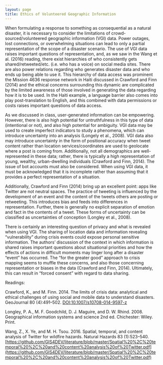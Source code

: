 ```yaml
---
layout: page
title: Ethics of Volunteered Geographic Information
---
```

When formulating a response to something as consequential as a natural disaster, it is necessary to consider the limitations of crowd-sourced/volunteered geographic information (VGI) data. Power outages, lost connections, or overwhelming situations can lead to only a partial representation of the scope of a disaster scenario. The use of VGI data raises important questions of representation, and, as we saw in the Wang et al. (2016) reading, there exist hierarchies of who consistently gets shared/retweeted/etc. (i.e. who has a voice) on social media sites. There are also power relations regarding who generates disaster data and who ends up being able to use it. This hierarchy of data access was prominent the Mission 4636 response network in Haiti discussed in Crawford and Finn (2014) and the ethical concerns surrounding this dynamic are complicated by the limited awareness of those involved in generating the data regarding how it is to be used. In the Haiti example, a language barrier also comes into play post-translation to English, and this combined with data permissions or costs raises important questions of data access.

As we discussed in class, user-generated information can be empowering. However, there is also high potential for untruthfulness in this type of data (intentional or not), and also high potential for ambiguity. VGI data may be used to create imperfect indicators to study a phenomena, which can introduce uncertainty into an analysis (Longely et al., 2008). VGI data also may introduce uncertainty in the form of positional accuracy when tweet content rather than location services/coordinates are used to geolocate where a post is coming from. Additionally, not all demographics are well-represented in these data; rather, there is typically a high representation of young, wealthy, urban-dwelling individuals (Crawford and Finn, 2014). The issue of bot accounts must also be considered. When using VGI data, it must be acknowledged that it is incomplete rather than assuming that it provides a perfect representation of a situation.

Additionally, Crawford and Finn (2014) bring up an excellent point: apps like Twitter are not neutral spaces. The practice of tweeting is influenced by the development of an event and the content of the tweets others are posting or retweeting. This introduces bias and feeds into differences in representation. Further, there is generally no explicit separation of emotion and fact in the contents of a tweet. These forms of uncertainty can be classified as uncertainties of conception (Longley et al., 2008).

There is certainly an interesting question of privacy and what is revealed when using VGI. The sharing of location data and information revealing “vulnerability” during crisis events could expose personal sensitive information. The authors’ discussion of the context in which information is shared raises important questions about situational priorities and how the effects of actions in difficult moments may linger long after a disaster “event” has occurred. The “for the greater good” approach to crisis mapping seems to muffle these concerns, and also those concerning representation or biases in the data (Crawford and Finn, 2014). Ultimately, this can result in “forced consent” with regard to data sharing. 

Readings:

Crawford, K., and M. Finn. 2014. The limits of crisis data: analytical and ethical challenges of using social and mobile data to understand disasters. GeoJournal 80 (4):491–502. [DOI:10.1007/s10708-014-9597-z](DOI:10.1007/s10708-014-9597-z)

Longley, P. A., M. F. Goodchild, D. J. Maguire, and D. W. Rhind. 2008. Geographical information systems and science 2nd ed. Chichester: Wiley. Print.

Wang, Z., X. Ye, and M. H. Tsou. 2016. Spatial, temporal, and content analysis of Twitter for wildfire hazards. Natural Hazards 83 (1):523–540. [https://github.com/GIS4DEV/literature/blob/master/Spatial%20%2C%20temporal%20%2C%20and%20content%20analysis%20of%20Twitter.pdf](https://github.com/GIS4DEV/literature/blob/master/Spatial%20%2C%20temporal%20%2C%20and%20content%20analysis%20of%20Twitter.pdf)
